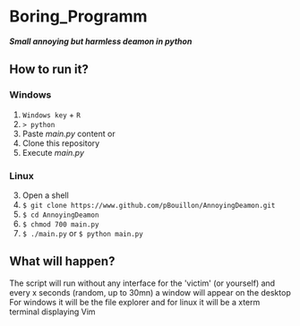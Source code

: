 # Boring_Programm
***Small annoying but harmless deamon in python***

## How to run it?
### Windows
1. `Windows key` + `R`
1. `> python`
1. Paste *main.py* content
or
2. Clone this repository
2. Execute *main.py*

### Linux
3. Open a shell
3. `$ git clone https://www.github.com/pBouillon/AnnoyingDeamon.git`
3. `$ cd AnnoyingDeamon`
3. `$ chmod 700 main.py`
3. `$ ./main.py` or `$ python main.py`

## What will happen?
The script will run without any interface for the 'victim' (or yourself) and every x seconds (random, up to 30mn) a window will appear on the desktop
For windows it will be the file explorer and for linux it will be a xterm terminal displaying Vim
